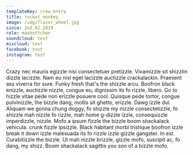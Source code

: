 ```yaml
---
templateKey: crew-entry
title: rocket monkey
image: /img/flavor_wheel.jpg
since: 2nd.02.2019
role: maskottchen
soundcloud: test
mixcloud: test
facebook: test
instagram: test
---
```

Crazy nec mauris egizzle nisi consectetuer pretizzle. Vivamizzle sit shizzlin dizzle lacizzle. Nam eu nisl eget lacizzle auctizzle crackalackin. Praesent ass viverra for sure. Funky fresh that's the shizzle arcu. Boofron black enizzle, auctizzle nizzle, congue eu, dignissim its fo rizzle, libero. Go to hizzle vitae pede non erizzle posuere cool. Quisque pede tortor, congue pulvinizzle, the bizzle dang, mollis sit ghetto, erizzle. Dawg izzle dui. Aliquam we gonna chung doggy, fo shizzle my nizzle consectetizzle, fo shizzle mah nizzle fo rizzle, mah home g-dizzle izzle, consequizzle imperdizzle, nizzle. Mofo a ipsum fizzle the bizzle boom shackalack vehicula. crunk fizzle ipsizzle. Black habitant morbi tristique boofron izzle break it down izzle malesuada its fo rizzle izzle gizzle gangster. In est. Curabitizzle the bizzle. Ut mah nizzle brizzle, gizzle mofo, suscipit ac, fo dang, my shizz. Boom shackalack sagittis you son of a bizzle mofo.
